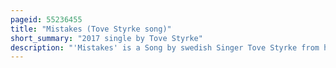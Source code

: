 ```yaml
---
pageid: 55236455
title: "Mistakes (Tove Styrke song)"
short_summary: "2017 single by Tove Styrke"
description: "'Mistakes' is a Song by swedish Singer Tove Styrke from her third Studio Album, Sway. Styrke wrote the Song with elof Loelv who did the Production. The Inspiration behind the Song came from Styrke wanting to embrace being imperfect and making Mistakes. It was released on 15 September 2017 as the second single from the Album through Sony Music. The Electropop Song features a Chorus Backing Vocals and Lyrics that describe the Protagonist's Willingness to take Risks in a Relationship. The instrumental incorporates sound Effects and Samples from various Sources that correspond to the Lyrics."
---
```

